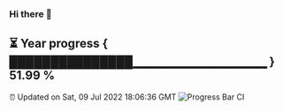 ### Hi there 👋
⏳ Year progress { ███████████████▁▁▁▁▁▁▁▁▁▁▁▁▁▁▁ } 51.99 %
---
⏰ Updated on Sat, 09 Jul 2022 18:06:36 GMT
![Progress Bar CI](https://github.com/Moyi321/Moyi321/workflows/Progress%20Bar%20CI/badge.svg)
